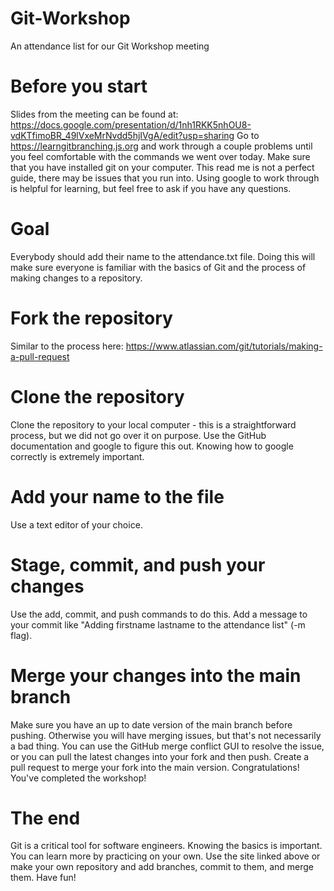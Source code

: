 # Git-Workshop
An attendance list for our Git Workshop meeting


# Before you start
Slides from the meeting can be found at: https://docs.google.com/presentation/d/1nh1RKK5nhOU8-vdKTfimoBR_49lVxeMrNvdd5hjIVgA/edit?usp=sharing
Go to https://learngitbranching.js.org and work through a couple problems until you feel comfortable with the commands we went over today.
Make sure that you have installed git on your computer. This read me is not a perfect guide, there may be issues that you run into. Using google to work through is helpful for learning, but feel free to ask if you have any questions.

# Goal
Everybody should add their name to the attendance.txt file. Doing this will make sure everyone is familiar with the basics of Git and the process of making changes to a repository. 

# Fork the repository
Similar to the process here: https://www.atlassian.com/git/tutorials/making-a-pull-request

# Clone the repository
Clone the repository to your local computer - this is a straightforward process, but we did not go over it on purpose. Use the GitHub documentation and google to figure this out. Knowing how to google correctly is extremely important. 

# Add your name to the file 
Use a text editor of your choice.

# Stage, commit, and push your changes
Use the add, commit, and push commands to do this. Add a message to your commit like "Adding firstname lastname to the attendance list" (-m flag).

# Merge your changes into the main branch
Make sure you have an up to date version of the main branch before pushing. Otherwise you will have merging issues, but that's not necessarily a bad thing. You can use the GitHub merge conflict GUI to resolve the issue, or you can pull the latest changes into your fork and then push. Create a pull request to merge your fork into the main version. Congratulations! You've completed the workshop!

# The end
Git is a critical tool for software engineers. Knowing the basics is important. You can learn more by practicing on your own. Use the site linked above or make your own repository and add branches, commit to them, and merge them. Have fun!
